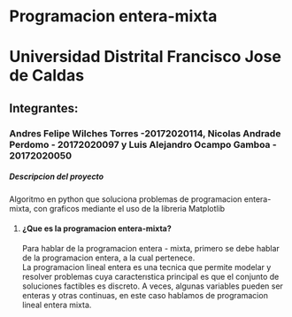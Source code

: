 # Programacion entera-mixta
<h1>Universidad Distrital Francisco Jose de Caldas</h1>
<h2>Integrantes:</h2>
<h3>Andres Felipe Wilches Torres -20172020114, Nicolas Andrade Perdomo - 20172020097 y Luis Alejandro Ocampo Gamboa - 20172020050</h3>
<h5>Descripcion del proyecto</h5>
<p>Algoritmo en python que soluciona problemas de programacion entera-mixta, con graficos mediante el uso de la libreria Matplotlib</p>

<ol>
    <li>
        <h4>¿Que es la programacion entera-mixta?</h4>
        <p>Para hablar de la programacion entera - mixta, primero se debe hablar de la programacion entera, a la cual pertenece. <br>
          La programacion lineal entera es una tecnica que permite modelar y resolver problemas cuya caracterıstica principal es que el conjunto de soluciones factibles es discreto. A veces, algunas variables pueden ser enteras y otras continuas, en este caso hablamos de programacion lineal entera mixta.
        </p>
    </li>
